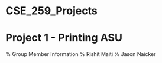 # CSE_259_Projects
# Project 1 - Printing ASU

% Group Member Information
% Rishit Maiti
% Jason Naicker
